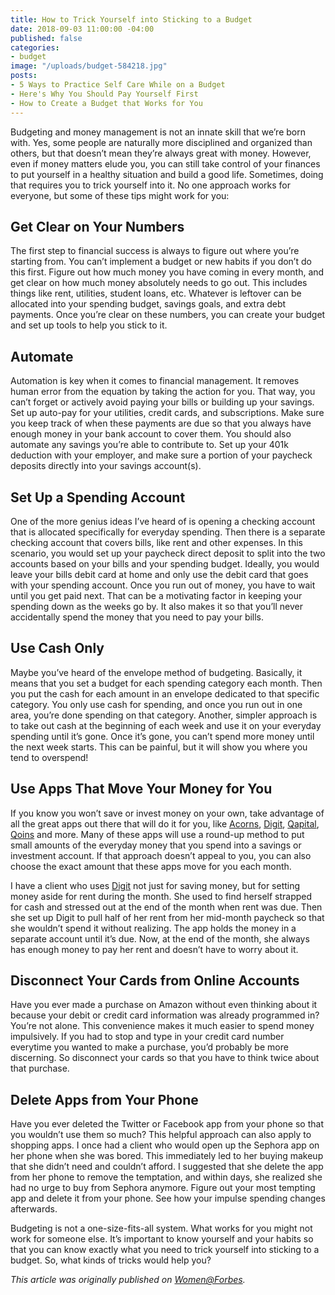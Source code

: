 ```yaml
---
title: How to Trick Yourself into Sticking to a Budget
date: 2018-09-03 11:00:00 -04:00
published: false
categories:
- budget
image: "/uploads/budget-584218.jpg"
posts:
- 5 Ways to Practice Self Care While on a Budget
- Here's Why You Should Pay Yourself First
- How to Create a Budget that Works for You
---
```


Budgeting and money management is not an innate skill that we’re born with. Yes, some people are naturally more disciplined and organized than others, but that doesn’t mean they’re always great with money. However, even if money matters elude you, you can still take control of your finances to put yourself in a healthy situation and build a good life. Sometimes, doing that requires you to trick yourself into it. No one approach works for everyone, but some of these tips might work for you:

## Get Clear on Your Numbers

The first step to financial success is always to figure out where you’re starting from. You can’t implement a budget or new habits if you don’t do this first. Figure out how much money you have coming in every month, and get clear on how much money absolutely needs to go out. This includes things like rent, utilities, student loans, etc. Whatever is leftover can be allocated into your spending budget, savings goals, and extra debt payments. Once you’re clear on these numbers, you can create your budget and set up tools to help you stick to it.

## Automate

Automation is key when it comes to financial management. It removes human error from the equation by taking the action for you. That way, you can’t forget or actively avoid paying your bills or building up your savings. Set up auto-pay for your utilities, credit cards, and subscriptions. Make sure you keep track of when these payments are due so that you always have enough money in your bank account to cover them. You should also automate any savings you’re able to contribute to. Set up your 401k deduction with your employer, and make sure a portion of your paycheck deposits directly into your savings account(s).

## Set Up a Spending Account

One of the more genius ideas I’ve heard of is opening a checking account that is allocated specifically for everyday spending. Then there is a separate checking account that covers bills, like rent and other expenses. In this scenario, you would set up your paycheck direct deposit to split into the two accounts based on your bills and your spending budget. Ideally, you would leave your bills debit card at home and only use the debit card that goes with your spending account. Once you run out of money, you have to wait until you get paid next. That can be a motivating factor in keeping your spending down as the weeks go by. It also makes it so that you’ll never accidentally spend the money that you need to pay your bills.

## Use Cash Only

Maybe you’ve heard of the envelope method of budgeting. Basically, it means that you set a budget for each spending category each month. Then you put the cash for each amount in an envelope dedicated to that specific category. You only use cash for spending, and once you run out in one area, you’re done spending on that category. Another, simpler approach is to take out cash at the beginning of each week and use it on your everyday spending until it’s gone. Once it’s gone, you can’t spend more money until the next week starts. This can be painful, but it will show you where you tend to overspend!

## Use Apps That Move Your Money for You

If you know you won’t save or invest money on your own, take advantage of all the great apps out there that will do it for you, like [Acorns](https://www.acorns.com/), [Digit](https://digit.co/), [Qapital](https://www.qapital.com/), [Qoins](https://qoins.io/) and more. Many of these apps will use a round-up method to put small amounts of the everyday money that you spend into a savings or investment account. If that approach doesn’t appeal to you, you can also choose the exact amount that these apps move for you each month.

I have a client who uses [Digit](https://digit.co/) not just for saving money, but for setting money aside for rent during the month. She used to find herself strapped for cash and stressed out at the end of the month when rent was due. Then she set up Digit to pull half of her rent from her mid-month paycheck so that she wouldn’t spend it without realizing. The app holds the money in a separate account until it’s due. Now, at the end of the month, she always has enough money to pay her rent and doesn’t have to worry about it.

## Disconnect Your Cards from Online Accounts

Have you ever made a purchase on Amazon without even thinking about it because your debit or credit card information was already programmed in? You’re not alone. This convenience makes it much easier to spend money impulsively. If you had to stop and type in your credit card number everytime you wanted to make a purchase, you’d probably be more discerning. So disconnect your cards so that you have to think twice about that purchase.

## Delete Apps from Your Phone

Have you ever deleted the Twitter or Facebook app from your phone so that you wouldn’t use them so much? This helpful approach can also apply to shopping apps. I once had a client who would open up the Sephora app on her phone when she was bored. This immediately led to her buying makeup that she didn’t need and couldn’t afford. I suggested that she delete the app from her phone to remove the temptation, and within days, she realized she had no urge to buy from Sephora anymore. Figure out your most tempting app and delete it from your phone. See how your impulse spending changes afterwards.

Budgeting is not a one-size-fits-all system. What works for you might not work for someone else. It’s important to know yourself and your habits so that you can know exactly what you need to trick yourself into sticking to a budget. So, what kinds of tricks would help you?

*This article was originally published on [Women@Forbes](https://www.forbes.com/sites/maggiegermano/2018/07/25/how-to-trick-yourself-into-sticking-to-a-budget/#783b250cc049).*